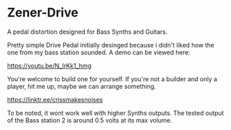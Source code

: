 # Zener-Drive
A pedal distortion designed for Bass Synths and Guitars. 


Pretty simple Drive Pedal initially desinged because i didn't liked how the one from my bass station sounded. 
A demo can be viewed here:

https://youtu.be/N_IrKk1_hmg


You're welcome to build one for yourself. If you're not a builder and only a player, hit me up, maybe we can arrange something.

https://linktr.ee/crissmakesnoises

To be noted, it wont work well with higher Synths outputs. The tested output of the Bass station 2 is around 0.5 volts at its max volume.
